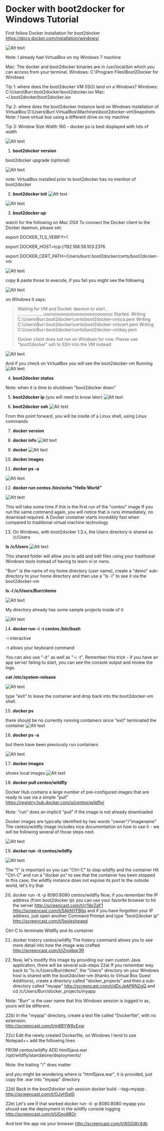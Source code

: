 Docker with boot2docker for Windows Tutorial
============================================

First follow Docker Installation for boot2docker
<https://docs.docker.com/installation/windows/>

![Alt text](/screenshots/installer.png?raw=true "Installer")

Note: I already had VirtualBox on my Windows 7 machine

Mac: The docker and boot2docker binaries are in /usr/local/bin which you can access from your terminal. 
Windows: C:\Program Files\Boot2Docker for Windows

Tip 1: where does the boot2docker VM (ISO) land on a Windows?
Windows: C:\Users\Burr\.boot2docker\boot2docker.iso
Mac: ~/.boot2docker/boot2docker.iso

Tip 2: where does the boot2docker instance land on Windows installation of VirtualBox
D:\Users\Burr\.VirtualBox\Machines\boot2docker-vm\Snapshots
Note: I have virtual box using a different drive on my machine

Tip 3: Window Size Width 160 - docker ps is best displayed with lots of width

![Alt text](/screenshots/cmd_properties.png?raw=true "cmd.exe Properties")


1) **boot2docker version**

boot2docker upgrade (optional)

![Alt text](/screenshots/virtualbox_before_boot2docker.png?raw=true "VirtualBox Before") 

note: VirtualBox installed prior to boot2docker has no mention of boot2docker

2) **boot2docker init**
![Alt text](/screenshots/boot2docker_init.png?raw=true "boot2docker init")

![Alt text](/screenshots/virtualbox_after_boot2docker.png?raw=true "VirtualBox After")


3) **boot2docker up**

watch for the following on _Mac OSX_
To connect the Docker client to the Docker daemon, please set:

export DOCKER_TLS_VERIFY=1

export DOCKER_HOST=tcp://192.168.59.103:2376

export DOCKER_CERT_PATH=/Users/burr/.boot2docker/certs/boot2docker-vm

![Alt text](/screenshots/macosx_env_vars.png?raw=true "Mac OSX Env Vars")

copy & paste those to execute, if you fail you might see the following

![Alt text](/screenshots/failed_macosx_env_vars.png?raw=true "Fail Mac OSX Env Vars")

on _Windows_ it says:
> Waiting for VM and Docker daemon to start...
> .....................ooooooooooooooooooooooooooo
> Started.
> Writing C:\Users\Burr\.boot2docker\certs\boot2docker-vm\ca.pem
> Writing C:\Users\Burr\.boot2docker\certs\boot2docker-vm\cert.pem
> Writing C:\Users\Burr\.boot2docker\certs\boot2docker-vm\key.pem
>
> Docker client does not run on Windows for now. Please use
>    "boot2docker" ssh
> to SSH into the VM instead.

![Alt text](/screenshots/after_boot2docker_up.png?raw=true "boot2docker up")

And if you check on VirtualBox you will see the boot2docker-vm Running
![Alt text](/screenshots/after_boot2docker_up_virtual_box.png?raw=true "boot2docker up results in VirtualBox")


4) **boot2docker status**

Note: when it is time to shutdown "boot2docker down"

5) **boot2docker ip** (you will need to know later)
![Alt text](/screenshots/boot2docker_ip.png?raw=true "boot2docker ip")

6) **boot2docker ssh**
![Alt text](/screenshots/boot2docker_ssh.png?raw=true "boot2docker ssh")

From this point forward, you will be inside of a Linux shell, using Linux commands

7) **docker version**

8) **docker info**
![Alt text](/screenshots/docker_info.png?raw=true "docker info")

9) **docker**
![Alt text](/screenshots/docker_lists_commands.png?raw=true "docker info")
 
10) **docker images**

11) **docker ps -a** 

![Alt text](/screenshots/docker_ps_a.png?raw=true "docker ps -a")

12) **docker run centos /bin/echo "Hello World"**

![Alt text](/screenshots/docker_run_centos.png?raw=true "docker run centos")

This will take some time if this is the first run of the "centos" image
If you run the same command again, you will notice that is runs immediately, no download required.
A Docker container starts incredibly fast when compared to traditional virtual machine technology

13) On Windows, with boot2docker 1.3.x, the Users directory is shared as /c/Users

**ls /c/Users**
![Alt text](/screenshots/ls_users.png?raw=true "ls /c/Users")

This shared folder will allow you to add and edit files using your traditional Windows tools
instead of having to learn vi or nano.

"Burr" is the name of my home directory (user name), create a "demo" sub-directory to your home directory
and then use a "ls -l" to see it via the boot2docker-vm

**ls -l /c/Users/Burr/demo**

![Alt text](/screenshots/ls_l_c_users_Burr_demo.png?raw=true "ls -l /c/Users/Burr/demo")

My directory already has some sample projects inside of it

![Alt text](/screenshots/windows_explorer.png?raw=true "Windows Explorer")

14) **docker run -i -t centos /bin/bash**

-i interactive 

-t allows your keyboard command 

You can also use "-it" as well as "-i -t".  Remember this trick - if you have an app server failing to start, you
can see the console output and review the logs.

**cat /etc/system-release**

![Alt text](/screenshots/cat_etc_system_release.png?raw=true "cat /etc/system-release")

type "exit" to leave the container and drop back into the boot2docker-vm shell.

15) **docker ps**

there should be no currently running containers since "exit" terminated the container
![Alt text](/screenshots/docker_ps.png?raw=true "docker ps")

16) **docker ps -a**

but there have been previously run containers

![Alt text](/screenshots/docker_ps_a_2.png?raw=true "docker ps -a")

17) **docker images**

shows local images 
![Alt text](/screenshots/docker_images.png?raw=true "docker images")

18) **docker pull centos/wildfly**

Docker Hub contains a large number of pre-configured images that are ready to use via a simple "pull"
https://registry.hub.docker.com/u/centos/wildfly/

Note: "run" does an implicit "pull" if the image is not already downloaded

Docker images are typically identified by two words "owner"/"imagename"
The centos/wildfly image includes nice documentation on how to use it - we will be following several of those steps
next.

![Alt text](/screenshots/docker_pull_centos_wildfly.png?raw=true "docker pull centos/wildfly")

19) **docker run -it centos/wildfly**

![Alt text](/screenshots/docker_run_centos_wildfly.png?raw=true "docker run -it centos/wildfly")

The "t" is important so you can "Ctrl-C" to stop wildfly and the container
Hit "Ctrl-C" and run a "docker ps" to see that the container has been stopped
In this case, the wildfly instance does not expose its port to the outside world, let's try that

20) docker run -it -p 8080:8080 centos/wildfly
Now, if you remember the IP address (from boot2docker ip) you can use your favorite browser to hit the server
http://screencast.com/t/rr1ibrZaY1
http://screencast.com/t/5AkNYFBjtq
and if you have forgotten your IP address, just open another Command Prompt and type "boot2docker ip"
http://screencast.com/t/5eslesheapd

Ctrl-C to terminate Wildfly and its container

21) docker history centos/wildfly
The history command allows you to see more detail into how the image was crafted
http://screencast.com/t/iZroijbqr3R

22) Now, let's modify this image by providing our own custom Java application, there will be several sub-steps
22a) If you remember way back to "ls /c/Users/Burr/demo", the "Users" directory on your Windows host
is shared with the boot2docker-vm (thanks to Virtual Box Guest Additions), create a directory called
"docker_projects" and then a sub-directory called "myapp"
http://screencast.com/t/dDcJeAP6N2gQ
and 
cd /c/Users/Burr/docker_projects/myapp

Note: "Burr" is the user name that this Windows session is logged in as, yours will be different.

22b)  In the "myapp" directory, create a text file called "Dockerfile", with no extension.  
http://screencast.com/t/m8RYW8yExw

22c) Edit the newly created Dockerfile, on Windows I tend to use Notepad++ 
add the following lines

FROM centos/wildfly
ADD html5java.war /opt/wildfly/standalone/deployments/

Note: the trailing "/" does matter

and you might be wondering where is "html5java.war", it is provided, just copy the .war into "myapp" directory

22d) Back in the boot2docker ssh session
docker build --tag=myapp .
http://screencast.com/t/OJyH5sI0

22e) Let's see if that worked
docker run -it -p 8080:8080 myapp
you should see the deployment in the wildfly console logging
http://screencast.com/t/UGoo88Or

And test the app via your browser
http://screencast.com/t/iKGGiKr4db

